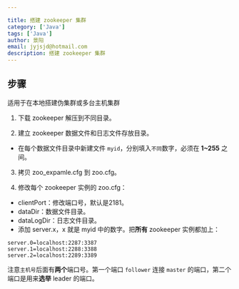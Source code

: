 ```yaml
---

title: 搭建 zookeeper 集群
category: ['Java']
tags: ['Java']
author: 景阳
email: jyjsjd@hotmail.com
description: 搭建 zookeeper 集群
---
```


## 步骤
适用于在本地搭建伪集群或多台主机集群

1. 下载 zookeeper 解压到不同目录。

2. 建立 zookeeper 数据文件和日志文件存放目录。
  * 在每个数据文件目录中新建文件 `myid`，分别填入`不同`数字，必须在 **1~255** 之间。

3. 拷贝 zoo_expamle.cfg 到 zoo.cfg。

4. 修改每个 zookeeper 实例的 zoo.cfg：
  * clientPort：修改端口号，默认是2181。
  * dataDir：数据文件目录。
  * dataLogDir：日志文件目录。
  * 添加 server.x，x 就是 myid 中的数字。把**所有** zookeeper 实例都加上：

  ```
  server.0=localhost:2287:3387
  server.1=localhost:2288:3388
  server.2=localhost:2289:3389
  ```

  注意`主机号`后面有**两个**端口号。第一个端口 `follower` 连接 `master` 的端口，第二个端口是用来**选举** leader 的端口。

